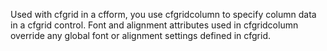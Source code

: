 Used with cfgrid in a cfform, you use cfgridcolumn to specify column data in a cfgrid control. Font and alignment
  attributes used in cfgridcolumn override any global font or alignment settings defined in cfgrid.